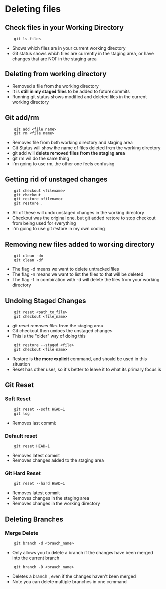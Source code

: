 # Deleting files

## Check files in your Working Directory

```git
    git ls-files
```

- Shows which files are in your current working directory
- Git status shows which files are currently in the staging area, or have changes that are NOT in the staging area

## Deleting from working directory

- Removed a file from the working directory
- It is **still in my staged files** to be added to future commits
- Running git status shows modified and deleted files in the current working directory

## Git add/rm 

```git
    git add <file name>
    git rm <file name>
```

- Removes file from both working directory and staging area
- Git Status will show the name of files deleted from the working directory
- git add <file name> will **delete removed files from the staging area** 
- git rm <file name> wil do the same thing
- I'm going to use rm, the other one feels confusing

## Getting rid of unstaged changes

```git
    git checkout <filename>
    git checkout .
    git restore <filename>
    git restore .
```

- All of these will undo unstaged changes in the working directory
- Checkout was the original one, but git added restore to stop checkout from being used for everything
- I'm going to use git restore in my own coding

## Removing new files added to working directory

```git
    git clean -dn
    git clean -df
```

- The flag -d means we want to delete untracked files
- The flag -n means we want to list the files to that will be deleted
- The flag -f in combination with -d will delete the files from your working directory

## Undoing Staged Changes

```git
    git reset <path_to_file>
    git checkout <file_name>
```

- git reset removes files from the staging area
- Git checkout then undoes the unstaged changes
- This is the "older" way of doing this

```git
    git restore --staged <file>
    git checkout <file-name>
```

- Restore is **the more explicit** command, and should be used in this situation
- Reset has other uses, so it's better to leave it to what its primary focus is

## Git Reset

### Soft Reset

```git
    git reset --soft HEAD~1
    git log
```
- Removes last commit

### Default reset

```git
    git reset HEAD~1
```

- Removes latest commit
- Removes changes added to the staging area

### Git Hard Reset

```git
    git reset --hard HEAD~1
```

- Removes latest commit
- Removes changes in the staging area
- Removes changes in the working directory

## Deleting Branches

### Merge Delete

```git
    git branch -d <branch_name>
```

- Only allows you to delete a branch if the changes have been merged into the current branch

```git
    git branch -D <branch_name>
```

- Deletes a branch , even if the changes haven't been merged
- Note you can delete multiple branches in one command